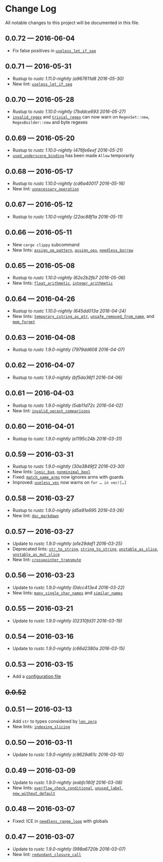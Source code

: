 # Change Log
All notable changes to this project will be documented in this file.

## 0.0.72 — 2016-06-04
* Fix false positives in [`useless_let_if_seq`]

## 0.0.71 — 2016-05-31
* Rustup to *rustc 1.11.0-nightly (a967611d8 2016-05-30)*
* New lint: [`useless_let_if_seq`]

## 0.0.70 — 2016-05-28
* Rustup to *rustc 1.10.0-nightly (7bddce693 2016-05-27)*
* [`invalid_regex`] and [`trivial_regex`] can now warn on `RegexSet::new`,
  `RegexBuilder::new` and byte regexes

## 0.0.69 — 2016-05-20
* Rustup to *rustc 1.10.0-nightly (476fe6eef 2016-05-21)*
* [`used_underscore_binding`] has been made `Allow` temporarily

## 0.0.68 — 2016-05-17
* Rustup to *rustc 1.10.0-nightly (cd6a40017 2016-05-16)*
* New lint: [`unnecessary_operation`]

## 0.0.67 — 2016-05-12
* Rustup to *rustc 1.10.0-nightly (22ac88f1a 2016-05-11)*

## 0.0.66 — 2016-05-11
* New `cargo clippy` subcommand
* New lints: [`assign_op_pattern`], [`assign_ops`], [`needless_borrow`]

## 0.0.65 — 2016-05-08
* Rustup to *rustc 1.10.0-nightly (62e2b2fb7 2016-05-06)*
* New lints: [`float_arithmetic`], [`integer_arithmetic`]

## 0.0.64 — 2016-04-26
* Rustup to *rustc 1.10.0-nightly (645dd013a 2016-04-24)*
* New lints: [`temporary_cstring_as_ptr`], [`unsafe_removed_from_name`], and [`mem_forget`]

## 0.0.63 — 2016-04-08
* Rustup to *rustc 1.9.0-nightly (7979dd608 2016-04-07)*

## 0.0.62 — 2016-04-07
* Rustup to *rustc 1.9.0-nightly (bf5da36f1 2016-04-06)*

## 0.0.61 — 2016-04-03
* Rustup to *rustc 1.9.0-nightly (5ab11d72c 2016-04-02)*
* New lint: [`invalid_upcast_comparisons`]

## 0.0.60 — 2016-04-01
* Rustup to *rustc 1.9.0-nightly (e1195c24b 2016-03-31)*

## 0.0.59 — 2016-03-31
* Rustup to *rustc 1.9.0-nightly (30a3849f2 2016-03-30)*
* New lints: [`logic_bug`], [`nonminimal_bool`]
* Fixed: [`match_same_arms`] now ignores arms with guards
* Improved: [`useless_vec`] now warns on `for … in vec![…]`

## 0.0.58 — 2016-03-27
* Rustup to *rustc 1.9.0-nightly (d5a91e695 2016-03-26)*
* New lint: [`doc_markdown`]

## 0.0.57 — 2016-03-27
* Update to *rustc 1.9.0-nightly (a1e29daf1 2016-03-25)*
* Deprecated lints: [`str_to_string`], [`string_to_string`], [`unstable_as_slice`], [`unstable_as_mut_slice`]
* New lint: [`crosspointer_transmute`]

## 0.0.56 — 2016-03-23
* Update to *rustc 1.9.0-nightly (0dcc413e4 2016-03-22)*
* New lints: [`many_single_char_names`] and [`similar_names`]

## 0.0.55 — 2016-03-21
* Update to *rustc 1.9.0-nightly (02310fd31 2016-03-19)*

## 0.0.54 — 2016-03-16
* Update to *rustc 1.9.0-nightly (c66d2380a 2016-03-15)*

## 0.0.53 — 2016-03-15
* Add a [configuration file]

## ~~0.0.52~~

## 0.0.51 — 2016-03-13
* Add `str` to types considered by [`len_zero`]
* New lints: [`indexing_slicing`]

## 0.0.50 — 2016-03-11
* Update to *rustc 1.9.0-nightly (c9629d61c 2016-03-10)*

## 0.0.49 — 2016-03-09
* Update to *rustc 1.9.0-nightly (eabfc160f 2016-03-08)*
* New lints: [`overflow_check_conditional`], [`unused_label`], [`new_without_default`]

## 0.0.48 — 2016-03-07
* Fixed: ICE in [`needless_range_loop`] with globals

## 0.0.47 — 2016-03-07
* Update to *rustc 1.9.0-nightly (998a6720b 2016-03-07)*
* New lint: [`redundant_closure_call`]

[configuration file]: ./rust-clippy#configuration

<!-- begin autogenerated links to wiki -->
[`absurd_extreme_comparisons`]: https://github.com/Manishearth/rust-clippy/wiki#absurd_extreme_comparisons
[`almost_swapped`]: https://github.com/Manishearth/rust-clippy/wiki#almost_swapped
[`approx_constant`]: https://github.com/Manishearth/rust-clippy/wiki#approx_constant
[`assign_op_pattern`]: https://github.com/Manishearth/rust-clippy/wiki#assign_op_pattern
[`assign_ops`]: https://github.com/Manishearth/rust-clippy/wiki#assign_ops
[`bad_bit_mask`]: https://github.com/Manishearth/rust-clippy/wiki#bad_bit_mask
[`blacklisted_name`]: https://github.com/Manishearth/rust-clippy/wiki#blacklisted_name
[`block_in_if_condition_expr`]: https://github.com/Manishearth/rust-clippy/wiki#block_in_if_condition_expr
[`block_in_if_condition_stmt`]: https://github.com/Manishearth/rust-clippy/wiki#block_in_if_condition_stmt
[`bool_comparison`]: https://github.com/Manishearth/rust-clippy/wiki#bool_comparison
[`box_vec`]: https://github.com/Manishearth/rust-clippy/wiki#box_vec
[`boxed_local`]: https://github.com/Manishearth/rust-clippy/wiki#boxed_local
[`cast_possible_truncation`]: https://github.com/Manishearth/rust-clippy/wiki#cast_possible_truncation
[`cast_possible_wrap`]: https://github.com/Manishearth/rust-clippy/wiki#cast_possible_wrap
[`cast_precision_loss`]: https://github.com/Manishearth/rust-clippy/wiki#cast_precision_loss
[`cast_sign_loss`]: https://github.com/Manishearth/rust-clippy/wiki#cast_sign_loss
[`char_lit_as_u8`]: https://github.com/Manishearth/rust-clippy/wiki#char_lit_as_u8
[`chars_next_cmp`]: https://github.com/Manishearth/rust-clippy/wiki#chars_next_cmp
[`clone_double_ref`]: https://github.com/Manishearth/rust-clippy/wiki#clone_double_ref
[`clone_on_copy`]: https://github.com/Manishearth/rust-clippy/wiki#clone_on_copy
[`cmp_nan`]: https://github.com/Manishearth/rust-clippy/wiki#cmp_nan
[`cmp_owned`]: https://github.com/Manishearth/rust-clippy/wiki#cmp_owned
[`collapsible_if`]: https://github.com/Manishearth/rust-clippy/wiki#collapsible_if
[`crosspointer_transmute`]: https://github.com/Manishearth/rust-clippy/wiki#crosspointer_transmute
[`cyclomatic_complexity`]: https://github.com/Manishearth/rust-clippy/wiki#cyclomatic_complexity
[`deprecated_semver`]: https://github.com/Manishearth/rust-clippy/wiki#deprecated_semver
[`derive_hash_xor_eq`]: https://github.com/Manishearth/rust-clippy/wiki#derive_hash_xor_eq
[`doc_markdown`]: https://github.com/Manishearth/rust-clippy/wiki#doc_markdown
[`drop_ref`]: https://github.com/Manishearth/rust-clippy/wiki#drop_ref
[`duplicate_underscore_argument`]: https://github.com/Manishearth/rust-clippy/wiki#duplicate_underscore_argument
[`empty_loop`]: https://github.com/Manishearth/rust-clippy/wiki#empty_loop
[`enum_clike_unportable_variant`]: https://github.com/Manishearth/rust-clippy/wiki#enum_clike_unportable_variant
[`enum_glob_use`]: https://github.com/Manishearth/rust-clippy/wiki#enum_glob_use
[`enum_variant_names`]: https://github.com/Manishearth/rust-clippy/wiki#enum_variant_names
[`eq_op`]: https://github.com/Manishearth/rust-clippy/wiki#eq_op
[`expl_impl_clone_on_copy`]: https://github.com/Manishearth/rust-clippy/wiki#expl_impl_clone_on_copy
[`explicit_counter_loop`]: https://github.com/Manishearth/rust-clippy/wiki#explicit_counter_loop
[`explicit_iter_loop`]: https://github.com/Manishearth/rust-clippy/wiki#explicit_iter_loop
[`extend_from_slice`]: https://github.com/Manishearth/rust-clippy/wiki#extend_from_slice
[`filter_next`]: https://github.com/Manishearth/rust-clippy/wiki#filter_next
[`float_arithmetic`]: https://github.com/Manishearth/rust-clippy/wiki#float_arithmetic
[`float_cmp`]: https://github.com/Manishearth/rust-clippy/wiki#float_cmp
[`for_kv_map`]: https://github.com/Manishearth/rust-clippy/wiki#for_kv_map
[`for_loop_over_option`]: https://github.com/Manishearth/rust-clippy/wiki#for_loop_over_option
[`for_loop_over_result`]: https://github.com/Manishearth/rust-clippy/wiki#for_loop_over_result
[`identity_op`]: https://github.com/Manishearth/rust-clippy/wiki#identity_op
[`if_not_else`]: https://github.com/Manishearth/rust-clippy/wiki#if_not_else
[`if_same_then_else`]: https://github.com/Manishearth/rust-clippy/wiki#if_same_then_else
[`ifs_same_cond`]: https://github.com/Manishearth/rust-clippy/wiki#ifs_same_cond
[`indexing_slicing`]: https://github.com/Manishearth/rust-clippy/wiki#indexing_slicing
[`ineffective_bit_mask`]: https://github.com/Manishearth/rust-clippy/wiki#ineffective_bit_mask
[`inline_always`]: https://github.com/Manishearth/rust-clippy/wiki#inline_always
[`integer_arithmetic`]: https://github.com/Manishearth/rust-clippy/wiki#integer_arithmetic
[`invalid_regex`]: https://github.com/Manishearth/rust-clippy/wiki#invalid_regex
[`invalid_upcast_comparisons`]: https://github.com/Manishearth/rust-clippy/wiki#invalid_upcast_comparisons
[`items_after_statements`]: https://github.com/Manishearth/rust-clippy/wiki#items_after_statements
[`iter_next_loop`]: https://github.com/Manishearth/rust-clippy/wiki#iter_next_loop
[`len_without_is_empty`]: https://github.com/Manishearth/rust-clippy/wiki#len_without_is_empty
[`len_zero`]: https://github.com/Manishearth/rust-clippy/wiki#len_zero
[`let_and_return`]: https://github.com/Manishearth/rust-clippy/wiki#let_and_return
[`let_unit_value`]: https://github.com/Manishearth/rust-clippy/wiki#let_unit_value
[`linkedlist`]: https://github.com/Manishearth/rust-clippy/wiki#linkedlist
[`logic_bug`]: https://github.com/Manishearth/rust-clippy/wiki#logic_bug
[`manual_swap`]: https://github.com/Manishearth/rust-clippy/wiki#manual_swap
[`many_single_char_names`]: https://github.com/Manishearth/rust-clippy/wiki#many_single_char_names
[`map_clone`]: https://github.com/Manishearth/rust-clippy/wiki#map_clone
[`map_entry`]: https://github.com/Manishearth/rust-clippy/wiki#map_entry
[`match_bool`]: https://github.com/Manishearth/rust-clippy/wiki#match_bool
[`match_overlapping_arm`]: https://github.com/Manishearth/rust-clippy/wiki#match_overlapping_arm
[`match_ref_pats`]: https://github.com/Manishearth/rust-clippy/wiki#match_ref_pats
[`match_same_arms`]: https://github.com/Manishearth/rust-clippy/wiki#match_same_arms
[`mem_forget`]: https://github.com/Manishearth/rust-clippy/wiki#mem_forget
[`min_max`]: https://github.com/Manishearth/rust-clippy/wiki#min_max
[`modulo_one`]: https://github.com/Manishearth/rust-clippy/wiki#modulo_one
[`mut_mut`]: https://github.com/Manishearth/rust-clippy/wiki#mut_mut
[`mutex_atomic`]: https://github.com/Manishearth/rust-clippy/wiki#mutex_atomic
[`mutex_integer`]: https://github.com/Manishearth/rust-clippy/wiki#mutex_integer
[`needless_bool`]: https://github.com/Manishearth/rust-clippy/wiki#needless_bool
[`needless_borrow`]: https://github.com/Manishearth/rust-clippy/wiki#needless_borrow
[`needless_lifetimes`]: https://github.com/Manishearth/rust-clippy/wiki#needless_lifetimes
[`needless_range_loop`]: https://github.com/Manishearth/rust-clippy/wiki#needless_range_loop
[`needless_return`]: https://github.com/Manishearth/rust-clippy/wiki#needless_return
[`needless_update`]: https://github.com/Manishearth/rust-clippy/wiki#needless_update
[`neg_multiply`]: https://github.com/Manishearth/rust-clippy/wiki#neg_multiply
[`new_ret_no_self`]: https://github.com/Manishearth/rust-clippy/wiki#new_ret_no_self
[`new_without_default`]: https://github.com/Manishearth/rust-clippy/wiki#new_without_default
[`new_without_default_derive`]: https://github.com/Manishearth/rust-clippy/wiki#new_without_default_derive
[`no_effect`]: https://github.com/Manishearth/rust-clippy/wiki#no_effect
[`non_ascii_literal`]: https://github.com/Manishearth/rust-clippy/wiki#non_ascii_literal
[`nonminimal_bool`]: https://github.com/Manishearth/rust-clippy/wiki#nonminimal_bool
[`nonsensical_open_options`]: https://github.com/Manishearth/rust-clippy/wiki#nonsensical_open_options
[`ok_expect`]: https://github.com/Manishearth/rust-clippy/wiki#ok_expect
[`option_map_unwrap_or`]: https://github.com/Manishearth/rust-clippy/wiki#option_map_unwrap_or
[`option_map_unwrap_or_else`]: https://github.com/Manishearth/rust-clippy/wiki#option_map_unwrap_or_else
[`option_unwrap_used`]: https://github.com/Manishearth/rust-clippy/wiki#option_unwrap_used
[`or_fun_call`]: https://github.com/Manishearth/rust-clippy/wiki#or_fun_call
[`out_of_bounds_indexing`]: https://github.com/Manishearth/rust-clippy/wiki#out_of_bounds_indexing
[`overflow_check_conditional`]: https://github.com/Manishearth/rust-clippy/wiki#overflow_check_conditional
[`panic_params`]: https://github.com/Manishearth/rust-clippy/wiki#panic_params
[`precedence`]: https://github.com/Manishearth/rust-clippy/wiki#precedence
[`print_stdout`]: https://github.com/Manishearth/rust-clippy/wiki#print_stdout
[`ptr_arg`]: https://github.com/Manishearth/rust-clippy/wiki#ptr_arg
[`range_step_by_zero`]: https://github.com/Manishearth/rust-clippy/wiki#range_step_by_zero
[`range_zip_with_len`]: https://github.com/Manishearth/rust-clippy/wiki#range_zip_with_len
[`redundant_closure`]: https://github.com/Manishearth/rust-clippy/wiki#redundant_closure
[`redundant_closure_call`]: https://github.com/Manishearth/rust-clippy/wiki#redundant_closure_call
[`redundant_pattern`]: https://github.com/Manishearth/rust-clippy/wiki#redundant_pattern
[`regex_macro`]: https://github.com/Manishearth/rust-clippy/wiki#regex_macro
[`result_unwrap_used`]: https://github.com/Manishearth/rust-clippy/wiki#result_unwrap_used
[`reverse_range_loop`]: https://github.com/Manishearth/rust-clippy/wiki#reverse_range_loop
[`search_is_some`]: https://github.com/Manishearth/rust-clippy/wiki#search_is_some
[`shadow_reuse`]: https://github.com/Manishearth/rust-clippy/wiki#shadow_reuse
[`shadow_same`]: https://github.com/Manishearth/rust-clippy/wiki#shadow_same
[`shadow_unrelated`]: https://github.com/Manishearth/rust-clippy/wiki#shadow_unrelated
[`should_implement_trait`]: https://github.com/Manishearth/rust-clippy/wiki#should_implement_trait
[`similar_names`]: https://github.com/Manishearth/rust-clippy/wiki#similar_names
[`single_char_pattern`]: https://github.com/Manishearth/rust-clippy/wiki#single_char_pattern
[`single_match`]: https://github.com/Manishearth/rust-clippy/wiki#single_match
[`single_match_else`]: https://github.com/Manishearth/rust-clippy/wiki#single_match_else
[`str_to_string`]: https://github.com/Manishearth/rust-clippy/wiki#str_to_string
[`string_add`]: https://github.com/Manishearth/rust-clippy/wiki#string_add
[`string_add_assign`]: https://github.com/Manishearth/rust-clippy/wiki#string_add_assign
[`string_lit_as_bytes`]: https://github.com/Manishearth/rust-clippy/wiki#string_lit_as_bytes
[`string_to_string`]: https://github.com/Manishearth/rust-clippy/wiki#string_to_string
[`suspicious_assignment_formatting`]: https://github.com/Manishearth/rust-clippy/wiki#suspicious_assignment_formatting
[`suspicious_else_formatting`]: https://github.com/Manishearth/rust-clippy/wiki#suspicious_else_formatting
[`temporary_assignment`]: https://github.com/Manishearth/rust-clippy/wiki#temporary_assignment
[`temporary_cstring_as_ptr`]: https://github.com/Manishearth/rust-clippy/wiki#temporary_cstring_as_ptr
[`too_many_arguments`]: https://github.com/Manishearth/rust-clippy/wiki#too_many_arguments
[`toplevel_ref_arg`]: https://github.com/Manishearth/rust-clippy/wiki#toplevel_ref_arg
[`transmute_ptr_to_ref`]: https://github.com/Manishearth/rust-clippy/wiki#transmute_ptr_to_ref
[`trivial_regex`]: https://github.com/Manishearth/rust-clippy/wiki#trivial_regex
[`type_complexity`]: https://github.com/Manishearth/rust-clippy/wiki#type_complexity
[`unicode_not_nfc`]: https://github.com/Manishearth/rust-clippy/wiki#unicode_not_nfc
[`unit_cmp`]: https://github.com/Manishearth/rust-clippy/wiki#unit_cmp
[`unnecessary_mut_passed`]: https://github.com/Manishearth/rust-clippy/wiki#unnecessary_mut_passed
[`unnecessary_operation`]: https://github.com/Manishearth/rust-clippy/wiki#unnecessary_operation
[`unneeded_field_pattern`]: https://github.com/Manishearth/rust-clippy/wiki#unneeded_field_pattern
[`unsafe_removed_from_name`]: https://github.com/Manishearth/rust-clippy/wiki#unsafe_removed_from_name
[`unstable_as_mut_slice`]: https://github.com/Manishearth/rust-clippy/wiki#unstable_as_mut_slice
[`unstable_as_slice`]: https://github.com/Manishearth/rust-clippy/wiki#unstable_as_slice
[`unused_collect`]: https://github.com/Manishearth/rust-clippy/wiki#unused_collect
[`unused_label`]: https://github.com/Manishearth/rust-clippy/wiki#unused_label
[`unused_lifetimes`]: https://github.com/Manishearth/rust-clippy/wiki#unused_lifetimes
[`use_debug`]: https://github.com/Manishearth/rust-clippy/wiki#use_debug
[`used_underscore_binding`]: https://github.com/Manishearth/rust-clippy/wiki#used_underscore_binding
[`useless_format`]: https://github.com/Manishearth/rust-clippy/wiki#useless_format
[`useless_let_if_seq`]: https://github.com/Manishearth/rust-clippy/wiki#useless_let_if_seq
[`useless_transmute`]: https://github.com/Manishearth/rust-clippy/wiki#useless_transmute
[`useless_vec`]: https://github.com/Manishearth/rust-clippy/wiki#useless_vec
[`while_let_loop`]: https://github.com/Manishearth/rust-clippy/wiki#while_let_loop
[`while_let_on_iterator`]: https://github.com/Manishearth/rust-clippy/wiki#while_let_on_iterator
[`wrong_pub_self_convention`]: https://github.com/Manishearth/rust-clippy/wiki#wrong_pub_self_convention
[`wrong_self_convention`]: https://github.com/Manishearth/rust-clippy/wiki#wrong_self_convention
[`zero_divided_by_zero`]: https://github.com/Manishearth/rust-clippy/wiki#zero_divided_by_zero
[`zero_width_space`]: https://github.com/Manishearth/rust-clippy/wiki#zero_width_space
<!-- end autogenerated links to wiki -->
